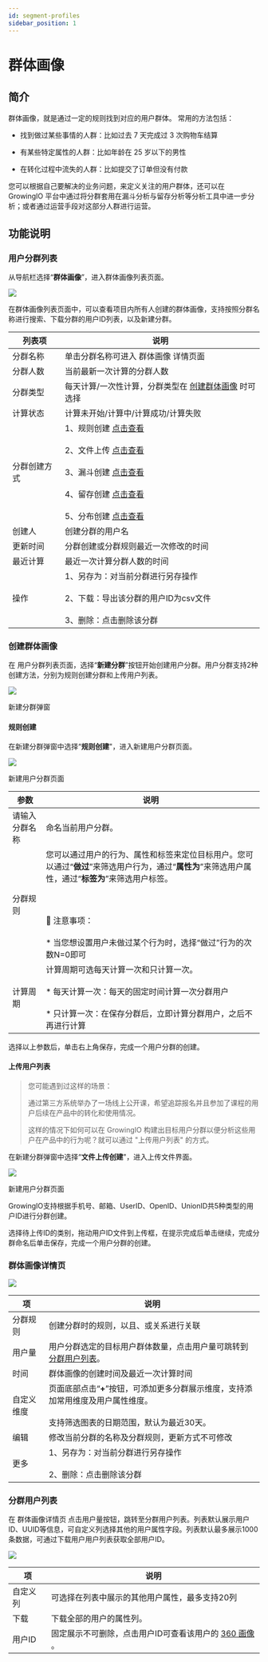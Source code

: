 ```yaml
---
id: segment-profiles
sidebar_position: 1
---
```


# 群体画像

## 简介[](#jian-jie)

群体画像，就是通过一定的规则找到对应的用户群体。 常用的方法包括：

* 找到做过某些事情的人群：比如过去 7 天完成过 3 次购物车结算
    
* 有某些特定属性的人群：比如年龄在 25 岁以下的男性
    
* 在转化过程中流失的人群：比如提交了订单但没有付款
    
您可以根据自己要解决的业务问题，来定义关注的用户群体，还可以在 GrowingIO 平台中通过将分群套用在漏斗分析与留存分析等分析工具中进一步分析；或者通过运营手段对这部分人群进行运营。


## 功能说明[](#gong-neng-shuo-ming)

### 用户分群列表[](#yong-hu-fen-qun-lie-biao)

从导航栏选择“**群体画像**”，进入群体画像列表页面。

![](https://3953104361-files.gitbook.io/~/files/v0/b/gitbook-legacy-files/o/assets%2F-M2qbZInaXgdm8kkNosp%2F-MjTJ7Zw-AgRjr4TXqvg%2F-MjTJyN6Q0wgboKvFwJt%2F%E7%BE%A4%E4%BD%93%E7%94%BB%E5%83%8F-%E7%BE%A4%E7%94%BB%E5%83%8F%E5%88%97%E8%A1%A8.png?alt=media&token=166149b6-c00a-40b3-bf1e-3e510bbbe75b)

在群体画像列表页面中，可以查看项目内所有人创建的群体画像，支持按照分群名称进行搜索、下载分群的用户ID列表，以及新建分群。

| 列表项 | 说明  |
| --- | --- |
| 分群名称 | 单击分群名称可进入 群体画像 详情页面 |
| 分群人数 | 当前最新一次计算的分群人数 |
| 分群类型 | 每天计算/一次性计算，分群类型在 [创建群体画像](./segment-profiles#创建群体画像) 时可选择 |
| 计算状态 | 计算未开始/计算中/计算成功/计算失败 |
| 分群创建方式 | 1、规则创建 [点击查看](./segment-profiles#规则创建)<br></br>2、文件上传 [点击查看](./segment-profiles#上传用户列表)<br></br>3、漏斗创建 [点击查看](../../product-manual/product-analysis/funnel)​<br></br>4、留存创建 [点击查看](../../product-manual/product-analysis/retention-analysis)​<br></br>5、分布创建 [点击查看](../../product-manual/product-analysis/frequency)​ |
| 创建人 | 创建分群的用户名 |
| 更新时间 | 分群创建或分群规则最近一次修改的时间 |
| 最近计算 | 最近一次计算分群人数的时间 |
| 操作  | 1、另存为：对当前分群进行另存操作<br></br> 2、下载：导出该分群的用户ID为csv文件<br></br>3、删除：点击删除该分群 |


### 创建群体画像[](#chuang-jian-qun-ti-hua-xiang)

在 用户分群列表页面，选择“**新建分群**”按钮开始创建用户分群。用户分群支持2种创建方法，分别为规则创建分群和上传用户列表。

![](https://3953104361-files.gitbook.io/~/files/v0/b/gitbook-legacy-files/o/assets%2F-M2qbZInaXgdm8kkNosp%2F-MjTQWBZ3lLGDZEFlRoY%2F-MjTSlIRn-e9LomDkYSN%2Fimage.png?alt=media&token=3dc27ff5-67e5-4cbd-a291-21165b979ef0)

新建分群弹窗


#### 规则创建[](#1-gui-ze-chuang-jian)

在新建分群弹窗中选择“**规则创建**"，进入新建用户分群页面。

![](https://3953104361-files.gitbook.io/~/files/v0/b/gitbook-legacy-files/o/assets%2F-M2qbZInaXgdm8kkNosp%2F-M3f05PE2aifwnPNiTlY%2F-M3f1mQPrZbPferiIhCr%2Fimage.png?alt=media&token=4fee2975-105e-49e1-816a-a469aace1233)

新建用户分群页面

| 参数  | 说明  |
| --- | --- |
| 请输入分群名称 | 命名当前用户分群。 |
| 分群规则 | 您可以通过用户的行为、属性和标签来定位目标用户。您可以通过“**做过**”来筛选用户行为，通过“**属性为**”来筛选用户属性，通过“**标签为**”来筛选用户标签。<br></br>​<br></br>​📙 注意事项：<br></br>* 当您想设置用户未做过某个行为时，选择“做过”行为的次数N=0即可 |
| 计算周期 | 计算周期可选每天计算一次和只计算一次。<br></br>* 每天计算一次：每天的固定时间计算一次分群用户<br></br>* 只计算一次：在保存分群后，立即计算分群用户，之后不再进行计算 |

选择以上参数后，单击右上角保存，完成一个用户分群的创建。

#### 上传用户列表[](#2-shang-chuan-yong-hu-lie-biao)

> 您可能遇到过这样的场景：
>
> 通过第三方系统举办了一场线上公开课，希望追踪报名并且参加了课程的用户后续在产品中的转化和使用情况。
>
> 这样的情况下如何可以在 GrowingIO 构建出目标用户分群以便分析这些用户在产品中的行为呢？就可以通过 "上传用户列表" 的方式。

在新建分群弹窗中选择“**文件上传创建**"，进入上传文件界面。

![](https://3953104361-files.gitbook.io/~/files/v0/b/gitbook-legacy-files/o/assets%2F-M2qbZInaXgdm8kkNosp%2F-M3f05PE2aifwnPNiTlY%2F-M3f2ZLFPshxvEuUjivG%2Fimage.png?alt=media&token=3618304b-2657-420c-b0ec-b60fc976d669)

新建用户分群页面

GrowingIO支持根据手机号、邮箱、UserID、OpenID、UnionID共5种类型的用户ID进行分群创建。

选择待上传ID的类别，拖动用户ID文件到上传框，在提示完成后单击继续，完成分群命名后单击保存，完成一个用户分群的创建。


### 群体画像详情页[](#qun-ti-hua-xiang-xiang-qing-ye)

![](https://3953104361-files.gitbook.io/~/files/v0/b/gitbook-legacy-files/o/assets%2F-M2qbZInaXgdm8kkNosp%2F-MiOgW6qdEzWgbbS5bNy%2F-MiOhR7gBiuMc_QNL2dX%2Fimage.png?alt=media&token=418ff9c2-41ca-45a1-ac0e-1c8614723273)

| 项   | 说明  |
| --- | --- |
| 分群规则 | 创建分群时的规则，以且、或关系进行关联 |
| 用户量 | 用户分群选定的目标用户群体数量，点击用户量可跳转到 [分群用户列表](./segment-profiles#分群用户列表)。 |
| 时间  | 群体画像的创建时间及最近一次计算时间 |
| 自定义维度 | 页面底部点击“**+**”按钮，可添加更多分群展示维度，支持添加常用维度及用户属性维度。<br></br>支持筛选图表的日期范围，默认为最近30天。 |
| 编辑  | 修改当前分群的名称及分群规则，更新方式不可修改 |
| 更多  | 1、另存为：对当前分群进行另存操作<br></br> 2、删除：点击删除该分群 |


### 分群用户列表[](#fen-qun-yong-hu-lie-biao)

在 群体画像详情页 点击用户量按钮，跳转至分群用户列表。列表默认展示用户ID、UUID等信息，可自定义列选择其他的用户属性字段。列表默认最多展示1000条数据，可通过下载用户用户列表获取全部用户ID。

![](https://3953104361-files.gitbook.io/~/files/v0/b/gitbook-legacy-files/o/assets%2F-M2qbZInaXgdm8kkNosp%2F-MjT_L-eew9kNgYR6OTS%2F-MjTapgvnxMLBpSQnQ2D%2Fimage.png?alt=media&token=9c4ca228-2160-4068-8242-ebc1b75dacbe)

| 项   | 说明  |
| --- | --- |
| 自定义列 | 可选择在列表中展示的其他用户属性，最多支持20列 |
| 下载  | 下载全部的用户的属性列。 |
| 用户ID | 固定展示不可删除，点击用户ID可查看该用户的 [360 画像](../../product-manual/user-insights/user-profiles) 。 |
